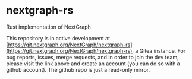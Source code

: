 # nextgraph-rs

Rust implementation of NextGraph

This repository is in active development at [https://git.nextgraph.org/NextGraph/nextgraph-rs](https://git.nextgraph.org/NextGraph/nextgraph-rs), a Gitea instance. For bug reports, issues, merge requests, and in order to join the dev team, please visit the link above and create an account (you can do so with a github account). The github repo is just a read-only mirror.
